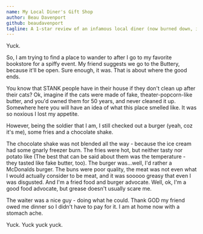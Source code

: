 ```yaml
---
name: My Local Diner's Gift Shop
author: Beau Davenport
github: beaudavenport
tagline: A 1-star review of an infamous local diner (now burned down, incidentally)
---
```


Yuck.

So, I am trying to find a place to wander to after I go to my favorite bookstore for a spiffy event. My friend suggests we go to the Buttery, because it'll be open. Sure enough, it was. That is about where the good ends.

You know that STANK people have in their house if they don't clean up after their cats? Ok, imagine if the cats were made of fake, theater-popcorn-like butter, and you'd owned them for 50 years, and never cleaned it up. Somewhere here you will have an idea of what this place smelled like. It was so noxious I lost my appetite.

However, being the soldier that I am, I still checked out a burger (yeah, coz it's me), some fries and a chocolate shake.

The chocolate shake was not blended all the way - because the ice cream had some gnarly freezer burn. The fries were hot, but neither tasty nor potato like (The best that can be said about them was the temperature - they tasted like fake butter, too). The burger was...well, I'd rather a McDonalds burger. The buns were poor quality, the meat was not even what I would actually consider to be meat, and it was sooooo greasy that even I was disgusted. And I'm a fried food and burger advocate. Well, ok, I'm a good food advocate, but grease doesn't usually scare me.

The waiter was a nice guy - doing what he could. Thank GOD my friend owed me dinner so I didn't have to pay for it. I am at home now with a stomach ache.

Yuck. Yuck yuck yuck.